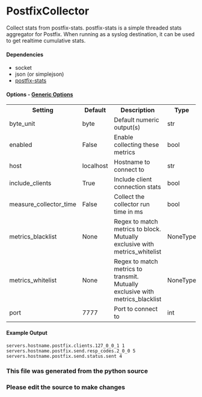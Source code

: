 PostfixCollector
=====

Collect stats from postfix-stats. postfix-stats is a simple threaded stats
aggregator for Postfix. When running as a syslog destination, it can be used to
get realtime cumulative stats.

#### Dependencies

 * socket
 * json (or simplejson)
 * [postfix-stats](https://github.com/disqus/postfix-stats)


#### Options - [Generic Options](Configuration)

<table><tr><th>Setting</th><th>Default</th><th>Description</th><th>Type</th></tr>
<tr><td>byte_unit</td><td>byte</td><td>Default numeric output(s)</td><td>str</td></tr>
<tr><td>enabled</td><td>False</td><td>Enable collecting these metrics</td><td>bool</td></tr>
<tr><td>host</td><td>localhost</td><td>Hostname to connect to</td><td>str</td></tr>
<tr><td>include_clients</td><td>True</td><td>Include client connection stats</td><td>bool</td></tr>
<tr><td>measure_collector_time</td><td>False</td><td>Collect the collector run time in ms</td><td>bool</td></tr>
<tr><td>metrics_blacklist</td><td>None</td><td>Regex to match metrics to block. Mutually exclusive with metrics_whitelist</td><td>NoneType</td></tr>
<tr><td>metrics_whitelist</td><td>None</td><td>Regex to match metrics to transmit. Mutually exclusive with metrics_blacklist</td><td>NoneType</td></tr>
<tr><td>port</td><td>7777</td><td>Port to connect to</td><td>int</td></tr>
</table>

#### Example Output

```
servers.hostname.postfix.clients.127_0_0_1 1
servers.hostname.postfix.send.resp_codes.2_0_0 5
servers.hostname.postfix.send.status.sent 4
```

### This file was generated from the python source
### Please edit the source to make changes


